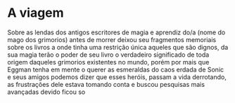 # A viagem
Sobre as lendas dos antigos escritores de magia e aprendiz do/a (nome do mago dos grimorios) antes de morrer deixou seu fragmentos memoriais sobre os livros a onde tinha uma restrição única aqueles que são dignos, da sua magia terão o poder de seu livro o verdadeiro significado de toda origem daqueles grimorios existentes no mundo, porém por mais que Eggman tenha em mente o querer as esmeraldas do caos erdada de Sonic e seus amigos podemos dizer que esses heróis, passam a vida derrotando, as frustrações dele estava tomando conta e buscou pesquisas mais avançadas devido ficou so
<!--stackedit_data:
eyJoaXN0b3J5IjpbMTA0MTI5MzU5MiwxNzI1MzY1ODcxLDEwMT
k0ODAzMDUsMTYzMjY4NTU4MiwtMjA4ODc0NjYxMl19
-->